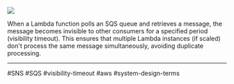 ![](https://i.imgur.com/kGWX72R.png)


When a Lambda function polls an SQS queue and retrieves a message, the message becomes invisible to other consumers for a specified period (visibility timeout). This ensures that multiple Lambda instances (if scaled) don't process the same message simultaneously, avoiding duplicate processing.

-----
#SNS #SQS #visibility-timeout #aws #system-design-terms 
